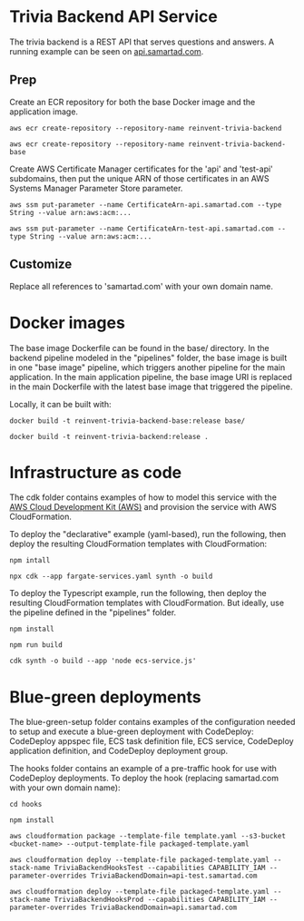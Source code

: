 # Trivia Backend API Service

The trivia backend is a REST API that serves questions and answers.  A running example can be seen on [api.samartad.com](https://api.samartad.com/api/docs/).

## Prep

Create an ECR repository for both the base Docker image and the application image.

```
aws ecr create-repository --repository-name reinvent-trivia-backend

aws ecr create-repository --repository-name reinvent-trivia-backend-base
```

Create AWS Certificate Manager certificates for the 'api' and 'test-api' subdomains, then put the unique ARN of those certificates in an AWS Systems Manager Parameter Store parameter.

```
aws ssm put-parameter --name CertificateArn-api.samartad.com --type String --value arn:aws:acm:...

aws ssm put-parameter --name CertificateArn-test-api.samartad.com --type String --value arn:aws:acm:...
```

## Customize

Replace all references to 'samartad.com' with your own domain name.

# Docker images

The base image Dockerfile can be found in the base/ directory.  In the backend pipeline modeled in the "pipelines" folder, the base image is built in one "base image" pipeline, which triggers another pipeline for the main application.  In the main application pipeline, the base image URI is replaced in the main Dockerfile with the latest base image that triggered the pipeline.

Locally, it can be built with:

```
docker build -t reinvent-trivia-backend-base:release base/

docker build -t reinvent-trivia-backend:release .
```

# Infrastructure as code

The cdk folder contains examples of how to model this service with the [AWS Cloud Development Kit (AWS)](https://github.com/awslabs/aws-cdk) and provision the service with AWS CloudFormation.

To deploy the "declarative" example (yaml-based), run the following, then deploy the resulting CloudFormation templates with CloudFormation:
```
npm intall

npx cdk --app fargate-services.yaml synth -o build
```

To deploy the Typescript example, run the following, then deploy the resulting CloudFormation templates with CloudFormation.  But ideally, use the pipeline defined in the "pipelines" folder.
```
npm install

npm run build

cdk synth -o build --app 'node ecs-service.js'
```

# Blue-green deployments

The blue-green-setup folder contains examples of the configuration needed to setup and execute a blue-green deployment with CodeDeploy: CodeDeploy appspec file, ECS task definition file, ECS service, CodeDeploy application definition, and CodeDeploy deployment group.

The hooks folder contains an example of a pre-traffic hook for use with CodeDeploy deployments.  To deploy the hook (replacing samartad.com with your own domain name):

```
cd hooks

npm install

aws cloudformation package --template-file template.yaml --s3-bucket <bucket-name> --output-template-file packaged-template.yaml

aws cloudformation deploy --template-file packaged-template.yaml --stack-name TriviaBackendHooksTest --capabilities CAPABILITY_IAM --parameter-overrides TriviaBackendDomain=api-test.samartad.com

aws cloudformation deploy --template-file packaged-template.yaml --stack-name TriviaBackendHooksProd --capabilities CAPABILITY_IAM --parameter-overrides TriviaBackendDomain=api.samartad.com
```